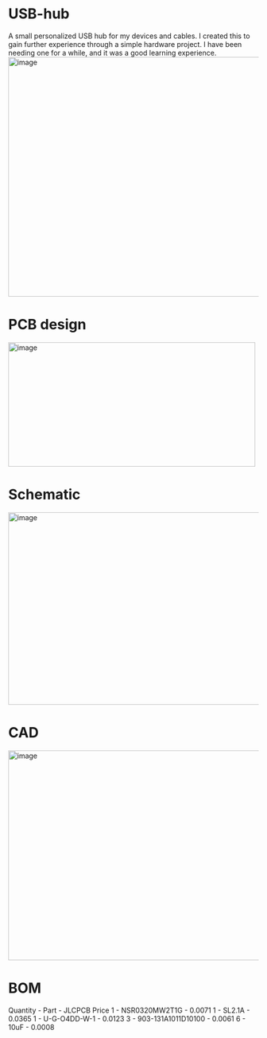 # USB-hub
A small personalized USB hub for my devices and cables. I created this to gain further experience through a simple hardware project. I have been needing one for a while, and it was a good learning experience.
<img width="886" height="482" alt="image" src="https://github.com/user-attachments/assets/4d83eb4c-9940-4a85-87ee-13a85d18e4e7" />


# PCB design 
<img width="497" height="250" alt="image" src="https://github.com/user-attachments/assets/adef9169-9c3a-4034-b82e-19a109577252" />


# Schematic
<img width="547" height="387" alt="image" src="https://github.com/user-attachments/assets/baf75e8f-1f99-45c3-815f-00f258c171e3" />


# CAD
<img width="832" height="422" alt="image" src="https://github.com/user-attachments/assets/2c63c9f1-fdb7-42fd-9513-733a637f70f9" />


# BOM
Quantity - Part -	JLCPCB Price
1	- NSR0320MW2T1G -	0.0071
1 -	SL2.1A - 0.0365
1	- U-G-O4DD-W-1 - 0.0123
3 -	903-131A1011D10100 - 0.0061
6 - 10uF - 0.0008
